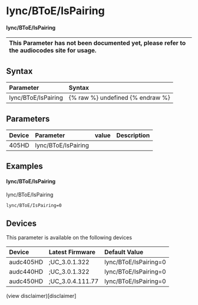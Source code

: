 ﻿---
description: lync/BToE/IsPairing
search: false
---

# lync/BToE/IsPairing

#### lync/BToE/IsPairing


| This Parameter has not been documented yet, please refer to the audiocodes site for usage.  |
| :--- |

## Syntax
| Parameter | Syntax |
| :--- | :--- |
|lync/BToE/IsPairing | {% raw %} undefined {% endraw %} |

## Parameters
|Device|Parameter|value|Description|
|:---|:---|:---|:---|
| 405HD | lync/BToE/IsPairing |  |  |

## Examples
#### lync/BToE/IsPairing

lync/BToE/IsPairing

```
lync/BToE/IsPairing=0
```

## Devices
This parameter is available on the following devices

| Device | Latest Firmware | Default Value |
|:---|:---|:---|
| audc405HD | ;UC_3.0.1.322 | lync/BToE/IsPairing=0 
| audc440HD | ;UC_3.0.1.322 | lync/BToE/IsPairing=0 
| audc450HD | ;UC_3.0.4.111.77 | lync/BToE/IsPairing=0 

(view disclaimer)[disclaimer]
